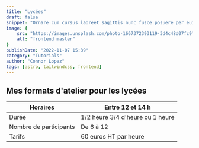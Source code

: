 ```yaml
---
title: "Lycées"
draft: false
snippet: "Ornare cum cursus laoreet sagittis nunc fusce posuere per euismod dis vehicula a, semper fames lacus maecenas dictumst pulvinar neque enim non potenti. Torquent hac sociosqu eleifend potenti."
image: {
    src: "https://images.unsplash.com/photo-1667372393119-3d4c48d07fc9?&fit=crop&w=430&h=240",
    alt: "frontend master"
}
publishDate: "2022-11-07 15:39"
category: "Tutorials"
author: "Connor Lopez"
tags: [astro, tailwindcss, frontend]
---
```



## Mes formats d'atelier pour les lycées

| Horaires               | Entre 12 et 14 h                 |
|------------------------|----------------------------------|
| Durée                  | 1/2 heure 3/4 d'heure ou 1 heure |
| Nombre de participants | De 6 à 12                        |
| Tarifs                 | 60 euros HT par heure            |

